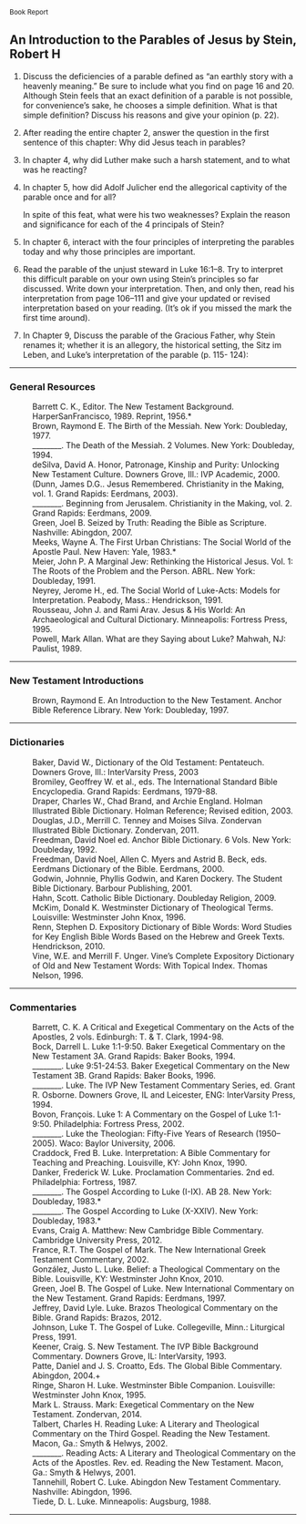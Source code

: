---
---

<sub>Book Report</sub>
## An Introduction to the Parables of Jesus by Stein, Robert H

1. Discuss the deficiencies of a parable defined as “an earthly story with a heavenly meaning.” Be sure to include what you find on page 16 and 20. Although Stein feels that an exact definition of a parable is not possible, for convenience’s sake, he chooses a simple definition. What is that simple definition? Discuss his reasons and give your opinion (p. 22).

2. After reading the entire chapter 2, answer the question in the first sentence of this chapter: Why did Jesus teach in parables?

3. In chapter 4, why did Luther make such a harsh statement, and to what was he reacting?

4. In chapter 5, how did Adolf Julicher end the allegorical captivity of the parable once and for all?

   In spite of this feat, what were his two weaknesses? Explain the reason and significance for each of the 4 principals of Stein?

5. In chapter 6, interact with the four principles of interpreting the parables today and why those principles are important.

6. Read the parable of the unjust steward in Luke 16:1–8. Try to interpret this difficult parable on your own using Stein’s principles so far discussed. Write down your interpretation. Then, and only then, read his interpretation from page 106–111 and give your updated or revised interpretation based on your reading. (It’s ok if you missed the mark the first time around).

7. In Chapter 9, Discuss the parable of the Gracious Father, why Stein renames it; whether it is an allegory, the historical setting, the Sitz im Leben, and Luke’s interpretation of the parable (p. 115- 124):

<hr class='section' />

### General Resources

<dl class='poem'>
   <dd>Barrett C. K., Editor. The New Testament Background. HarperSanFrancisco, 1989. Reprint, 1956.*</dd>
   <dd>Brown, Raymond E. The Birth of the Messiah. New York: Doubleday, 1977.</dd>
   <dd>________. The Death of the Messiah. 2 Volumes. New York: Doubleday, 1994.</dd>
   <dd>deSilva, David A. Honor, Patronage, Kinship and Purity: Unlocking New Testament Culture. Downers Grove, Ill.: IVP Academic, 2000.</dd>
   <dd>(Dunn, James D.G.. Jesus Remembered. Christianity in the Making, vol. 1. Grand Rapids: Eerdmans, 2003).</dd>
   <dd>________. Beginning from Jerusalem. Christianity in the Making, vol. 2. Grand Rapids: Eerdmans, 2009.</dd>
   <dd>Green, Joel B. Seized by Truth: Reading the Bible as Scripture. Nashville: Abingdon, 2007.</dd>
   <dd>Meeks, Wayne A. The First Urban Christians: The Social World of the Apostle Paul. New Haven: Yale, 1983.*</dd>
   <dd>Meier, John P. A Marginal Jew: Rethinking the Historical Jesus. Vol. 1: The Roots of the Problem and the Person. ABRL. New York: Doubleday, 1991.</dd>
   <dd>Neyrey, Jerome H., ed. The Social World of Luke-Acts: Models for Interpretation. Peabody, Mass.: Hendrickson, 1991.</dd>
   <dd>Rousseau, John J. and Rami Arav. Jesus & His World: An Archaeological and Cultural Dictionary. Minneapolis: Fortress Press, 1995.</dd>
   <dd>Powell, Mark Allan. What are they Saying about Luke? Mahwah, NJ: Paulist, 1989.</dd>
</dl>

<hr class='section' />

### New Testament Introductions

<dl class='poem'>
   <dd>Brown, Raymond E. An Introduction to the New Testament. Anchor Bible Reference Library. New York: Doubleday, 1997.</dd>
</dl>

<hr class='section' />

### Dictionaries
<dl class='poem'>
   <dd>Baker, David W., Dictionary of the Old Testament: Pentateuch. Downers Grove, Ill.: InterVarsity Press, 2003</dd>
   <dd>Bromiley, Geoffrey W. et al., eds. The International Standard Bible Encyclopedia. Grand Rapids: Eerdmans, 1979-88.</dd>
   <dd>Draper, Charles W., Chad Brand, and Archie England. Holman Illustrated Bible Dictionary. Holman Reference; Revised edition, 2003.</dd>
   <dd>Douglas, J.D., Merrill C. Tenney and Moises Silva. Zondervan Illustrated Bible Dictionary. Zondervan, 2011.</dd>
   <dd>Freedman, David Noel ed. Anchor Bible Dictionary. 6 Vols. New York: Doubleday, 1992.</dd>
   <dd>Freedman, David Noel, Allen C. Myers and Astrid B. Beck, eds. Eerdmans Dictionary of the Bible.  Eerdmans, 2000.</dd>
   <dd>Godwin, Johnnie, Phyllis Godwin, and Karen Dockery. The Student Bible Dictionary. Barbour Publishing, 2001.</dd>
   <dd>Hahn, Scott. Catholic Bible Dictionary. Doubleday Religion, 2009.</dd>
   <dd>McKim, Donald K. Westminster Dictionary of Theological Terms. Louisville: Westminster John Knox, 1996. </dd>
   <dd>Renn, Stephen D. Expository Dictionary of Bible Words: Word Studies for Key English Bible Words Based on the Hebrew and Greek Texts. Hendrickson, 2010.</dd>
   <dd>Vine, W.E. and Merrill F. Unger. Vine’s Complete Expository Dictionary of Old and New Testament Words: With Topical Index. Thomas Nelson, 1996.</dd>
</dl>

<hr class='section' />

### Commentaries
<dl class='poem'>
   <dd>Barrett, C. K. A Critical and Exegetical Commentary on the Acts of the Apostles, 2 vols. Edinburgh: T.  & T. Clark, 1994-98.</dd>
   <dd>Bock, Darrell L. Luke 1:1-9:50. Baker Exegetical Commentary on the New Testament 3A. Grand Rapids: Baker Books, 1994.</dd>
   <dd>________. Luke 9:51-24:53. Baker Exegetical Commentary on the New Testament 3B. Grand Rapids: Baker Books, 1996.</dd>
   <dd>________. Luke. The IVP New Testament Commentary Series, ed. Grant R. Osborne. Downers Grove, IL and Leicester, ENG: InterVarsity Press, 1994.</dd>
   <dd>Bovon, François. Luke 1: A Commentary on the Gospel of Luke 1:1-9:50. Philadelphia: Fortress Press, 2002.</dd>
   <dd>________. Luke the Theologian: Fifty-Five Years of Research (1950–2005). Waco: Baylor University, 2006.</dd>
   <dd>Craddock, Fred B. Luke. Interpretation: A Bible Commentary for Teaching and Preaching. Louisville, KY: John Knox, 1990.</dd>
   <dd>Danker, Frederick W. Luke. Proclamation Commentaries. 2nd ed. Philadelphia: Fortress, 1987.</dd>
   <dd>________. The Gospel According to Luke (I-IX). AB 28. New York: Doubleday, 1983.*</dd>
   <dd>________. The Gospel According to Luke (X-XXIV). New York: Doubleday, 1983.*</dd>
   <dd>Evans, Craig A. Matthew: New Cambridge Bible Commentary. Cambridge University Press, 2012.</dd>
   <dd>France, R.T. The Gospel of Mark. The New International Greek Testament Commentary, 2002.</dd>
   <dd>González, Justo L. Luke. Belief: a Theological Commentary on the Bible. Louisville, KY: Westminster John Knox, 2010.</dd>
   <dd>Green, Joel B. The Gospel of Luke. New International Commentary on the New Testament. Grand Rapids: Eerdmans, 1997.</dd>
   <dd>Jeffrey, David Lyle. Luke. Brazos Theological Commentary on the Bible. Grand Rapids: Brazos, 2012.</dd>
   <dd>Johnson, Luke T. The Gospel of Luke. Collegeville, Minn.: Liturgical Press, 1991.</dd>
   <dd>Keener, Craig. S. New Testament. The IVP Bible Background Commentary. Downers Grove, IL: InterVarsity, 1993.</dd>
   <dd>Patte, Daniel and J. S. Croatto, Eds. The Global Bible Commentary. Abingdon, 2004.+</dd>
   <dd>Ringe, Sharon H. Luke. Westminster Bible Companion. Louisville: Westminster John Knox, 1995.</dd>
   <dd>Mark L. Strauss. Mark: Exegetical Commentary on the New Testament. Zondervan, 2014.</dd>
   <dd>Talbert, Charles H. Reading Luke: A Literary and Theological Commentary on the Third Gospel. Reading the New Testament. Macon, Ga.: Smyth & Helwys, 2002.</dd>
   <dd>________. Reading Acts: A Literary and Theological Commentary on the Acts of the Apostles. Rev. ed.  Reading the New Testament. Macon, Ga.: Smyth & Helwys, 2001.</dd>
   <dd>Tannehill, Robert C. Luke. Abingdon New Testament Commentary. Nashville: Abingdon, 1996.</dd>
   <dd>Tiede, D. L. Luke. Minneapolis: Augsburg, 1988.</dd>
</dl>

<hr class='logo' />